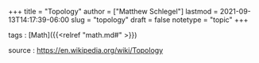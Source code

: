 +++
title = "Topology"
author = ["Matthew Schlegel"]
lastmod = 2021-09-13T14:17:39-06:00
slug = "topology"
draft = false
notetype = "topic"
+++

tags
: [Math]({{<relref "math.md#" >}})

source
: <https://en.wikipedia.org/wiki/Topology>
